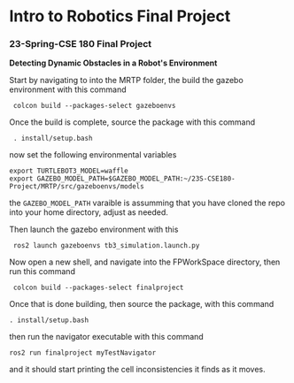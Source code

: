 # Intro to Robotics Final Project

### 23-Spring-CSE 180 Final Project
**Detecting Dynamic Obstacles in a Robot's Environment**

Start by navigating to into the MRTP folder, the build the gazebo environment with this command
~~~
 colcon build --packages-select gazeboenvs
~~~

Once the build is complete, source the package with this command
~~~
 . install/setup.bash
~~~
now set the following environmental variables 
~~~
export TURTLEBOT3_MODEL=waffle
export GAZEBO_MODEL_PATH=$GAZEBO_MODEL_PATH:~/23S-CSE180-Project/MRTP/src/gazeboenvs/models
~~~
the `GAZEBO_MODEL_PATH` varaible is assumming that you have cloned the repo into your home directory, adjust as needed.

Then launch the gazebo environment with this 
~~~
 ros2 launch gazeboenvs tb3_simulation.launch.py
~~~
Now open a new shell, and navigate into the FPWorkSpace directory, then run this command
~~~
 colcon build --packages-select finalproject
~~~
Once that is done building, then source the package, with this command 
~~~
. install/setup.bash
~~~
then run the navigator executable with this command 
~~~
ros2 run finalproject myTestNavigator
~~~
and it should start printing the cell inconsistencies it finds as it moves.
